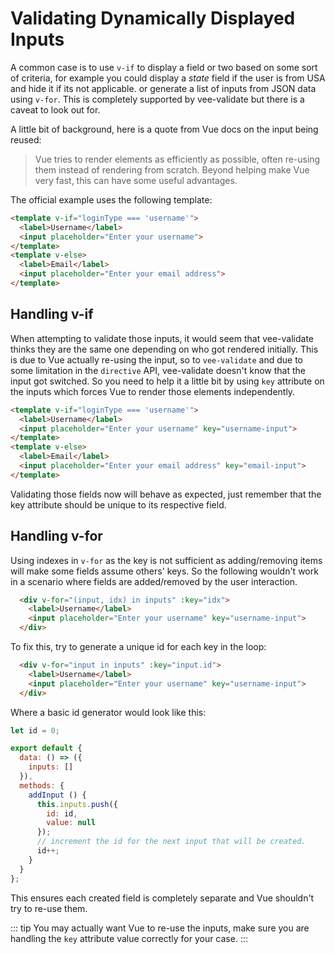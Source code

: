 # Validating Dynamically Displayed Inputs

A common case is to use `v-if` to display a field or two based on some sort of criteria, for example you could display a _state_ field if the user is from USA and hide it if its not applicable. or generate a list of inputs from JSON data using `v-for`. This is completely supported by vee-validate but there is a caveat to look out for.

A little bit of background, here is a quote from Vue docs on the input being reused:

> Vue tries to render elements as efficiently as possible, often re-using them instead of rendering from scratch. Beyond helping make Vue very fast, this can have some useful advantages.

The official example uses the following template:

```html
<template v-if="loginType === 'username'">
  <label>Username</label>
  <input placeholder="Enter your username">
</template>
<template v-else>
  <label>Email</label>
  <input placeholder="Enter your email address">
</template>
```

## Handling v-if

When attempting to validate those inputs, it would seem that vee-validate thinks they are the same one depending on who got rendered initially. This is due to Vue actually re-using the input, so to `vee-validate` and due to some limitation in the `directive` API, vee-validate doesn't know that the input got switched. So you need to help it a little bit by using `key` attribute on the inputs which forces Vue to render those elements independently.

```html
<template v-if="loginType === 'username'">
  <label>Username</label>
  <input placeholder="Enter your username" key="username-input">
</template>
<template v-else>
  <label>Email</label>
  <input placeholder="Enter your email address" key="email-input">
</template>
```

Validating those fields now will behave as expected, just remember that the key attribute should be unique to its respective field.

## Handling v-for

Using indexes in `v-for` as the key is not sufficient as adding/removing items will make some fields assume others' keys. So the following wouldn't work in a scenario where fields are added/removed by the user interaction.

```html
  <div v-for="(input, idx) in inputs" :key="idx">
    <label>Username</label>
    <input placeholder="Enter your username" key="username-input">
  </div>
```

To fix this, try to generate a unique id for each key in the loop:

```html
  <div v-for="input in inputs" :key="input.id">
    <label>Username</label>
    <input placeholder="Enter your username" key="username-input">
  </div>
```

Where a basic id generator would look like this:

```js
let id = 0;

export default {
  data: () => ({
    inputs: []
  }),
  methods: {
    addInput () {
      this.inputs.push({
        id: id,
        value: null
      });
      // increment the id for the next input that will be created.
      id++;
    }
  }
};
```

This ensures each created field is completely separate and Vue shouldn't try to re-use them.

::: tip
  You may actually want Vue to re-use the inputs, make sure you are handling the `key` attribute value correctly for your case.
:::
